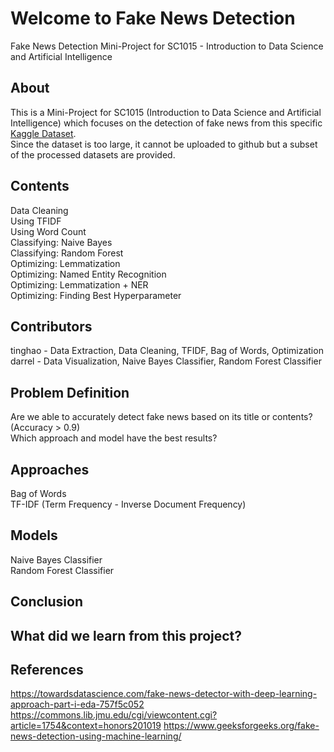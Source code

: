 # Welcome to Fake News Detection
Fake News Detection Mini-Project for SC1015 - Introduction to Data Science and Artificial Intelligence

## About
This is a Mini-Project for SC1015 (Introduction to Data Science and Artificial Intelligence) which focuses on the detection of fake news from this specific [Kaggle Dataset](https://www.kaggle.com/datasets/saurabhshahane/fake-news-classification/data ). \
Since the dataset is too large, it cannot be uploaded to github but a subset of the processed datasets are provided.

## Contents
Data Cleaning \
Using TFIDF \
Using Word Count \
Classifying: Naive Bayes \
Classifying: Random Forest \
Optimizing: Lemmatization \
Optimizing: Named Entity Recognition \
Optimizing: Lemmatization + NER \
Optimizing: Finding Best Hyperparameter

## Contributors
tinghao - Data Extraction, Data Cleaning, TFIDF, Bag of Words, Optimization \
darrel - Data Visualization, Naive Bayes Classifier, Random Forest Classifier

## Problem Definition
Are we able to accurately detect fake news based on its title or contents? (Accuracy > 0.9) \
Which approach and model have the best results?

## Approaches
Bag of Words \
TF-IDF (Term Frequency - Inverse Document Frequency)

## Models
Naive Bayes Classifier \
Random Forest Classifier

## Conclusion

## What did we learn from this project?

## References
https://towardsdatascience.com/fake-news-detector-with-deep-learning-approach-part-i-eda-757f5c052 
https://commons.lib.jmu.edu/cgi/viewcontent.cgi?article=1754&context=honors201019 
https://www.geeksforgeeks.org/fake-news-detection-using-machine-learning/

